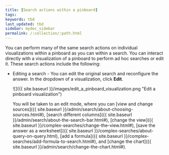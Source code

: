 ```yaml
---
title: [Search actions within a pinboard]
tags:
keywords: tbd
last_updated: tbd
sidebar: mydoc_sidebar
permalink: /:collection/:path.html
---
```

You can perform many of the same search actions on individual visualizations within a pinboard as you can within a search. You can interact directly with a visualization of a pinboard to perform ad hoc searches or edit it. These search actions include the following:

-   Editing a search - You can edit the original search and reconfigure the answer. In the dropdown of a visualization, click **Edit**.

     ![]({{ site.baseurl }}/images/edit_a_pinboard_visualization.png "Edit a pinboard visualization")

    You will be taken to an edit mode, where you can [view and change sources]({{ site.baseurl }}/admin/search/about-choosing-sources.html#), [search different columns]({{ site.baseurl }}/admin/search/about-the-search-bar.html#), [change the view]({{ site.baseurl }}/complex-searches/change-the-view.html#), [save the answer as a worksheet]({{ site.baseurl }}/complex-searches/about-query-on-query.html), [add a formula]({{ site.baseurl }}/complex-searches/add-formula-to-search.html#), and [change the chart]({{ site.baseurl }}/admin/search/change-the-chart.html#).
